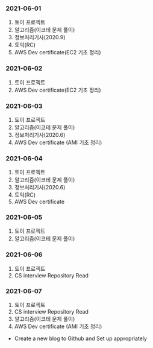 
### 2021-06-01
1. 토이 프로젝트
2. 알고리즘(이코테 문제 풀이)
3. 정보처리기사(2020.9)
4. 토익(RC)
5. AWS Dev certificate(EC2 기초 정리)

### 2021-06-02
1. 토이 프로젝트
2. AWS Dev certificate(EC2 기초 정리)

### 2021-06-03
1. 토이 프로젝트
2. 알고리즘(이코테 문제 풀이)
3. 정보처리기사(2020.6)
5. AWS Dev certificate (AMI 기초 정리) 

### 2021-06-04
1. 토이 프로젝트
2. 알고리즘(이코테 문제 풀이)
3. 정보처리기사(2020.6)
4. 토익(RC)
5. AWS Dev certificate

### 2021-06-05
1. 토이 프로젝트
2. 알고리즘(이코테 문제 풀이)

### 2021-06-06
1. 토이 프로젝트
2. CS interview Repository Read

### 2021-06-07
1. 토이 프로젝트
2. CS interview Repository Read
3. 알고리즘(이코테 문제 풀이)
4. AWS Dev certificate (AMI 기초 정리) 
  * Create a new blog to Github and Set up appropriately
